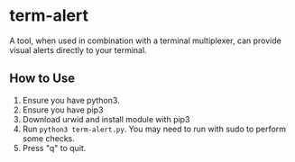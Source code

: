# term-alert

A tool, when used in combination with a terminal multiplexer, can provide visual alerts directly to your terminal.


## How to Use
1. Ensure you have python3.
2. Ensure you have pip3
3. Download urwid and install module with pip3
4. Run `python3 term-alert.py`. You may need to run with sudo to perform some checks.
5. Press "q" to quit.
